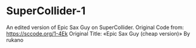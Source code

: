# SuperCollider-1
An edited version of Epic Sax Guy on SuperCollider.  Original Code from: https://sccode.org/1-4Ek Original Title: «Epic Sax Guy (cheap version)»  By rukano
